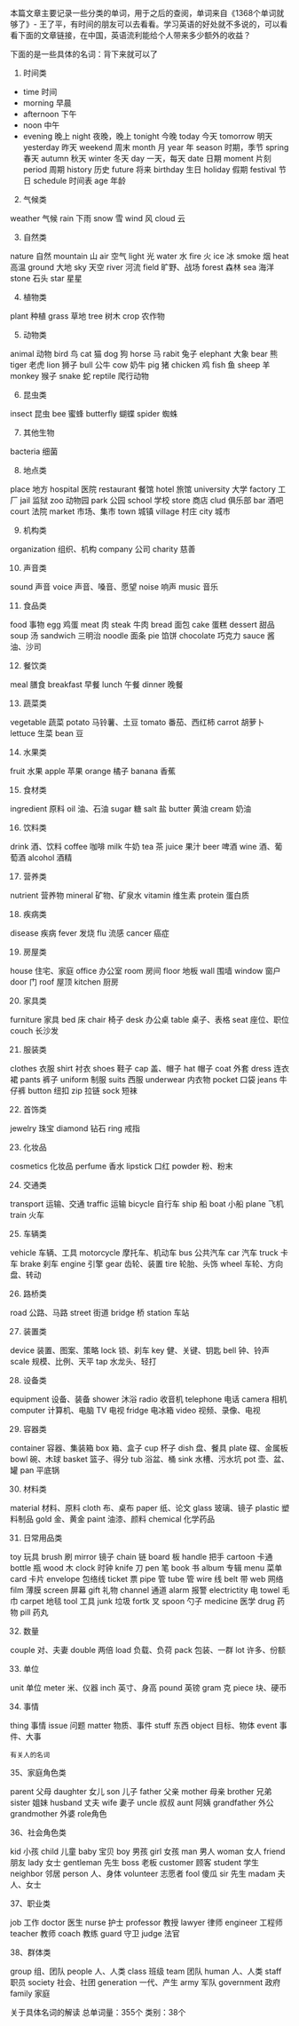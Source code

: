本篇文章主要记录一些分类的单词，用于之后的查阅，单词来自《1368个单词就够了》- 王了平，有时间的朋友可以去看看。学习英语的好处就不多说的，可以看看下面的文章链接，在中国，英语流利能给个人带来多少额外的收益？

下面的是一些具体的名词：背下来就可以了
1. 时间类

+ time 时间
+ morning 早晨      
+ afternoon 下午
+ noon 中午         
+ evening 晚上      night 夜晚，晚上
tonight 今晚      today 今天        tomorrow 明天
yesterday 昨天    weekend 周末      month 月
year 年          season 时期，季节  spring 春天
autumn 秋天       winter 冬天       day 一天，每天
date 日期         moment 片刻       period 周期
history 历史      future 将来       birthday 生日
holiday 假期      festival 节日     schedule 时间表
age 年龄

2. 气候类

weather 气候      rain 下雨     snow 雪
wind 风           cloud 云
   
3. 自然类

nature 自然        mountain 山       air 空气
light 光           water 水           fire 火
ice 冰             smoke 烟           heat 高温
ground 大地         sky 天空          river 河流
field 旷野、战场     forest 森林       sea 海洋
stone 石头          star 星星

 
4. 植物类

plant 种植        grass 草地        tree 树木
crop 农作物

  
5. 动物类

animal 动物       bird 鸟          cat 猫
dog 狗           horse 马         rabit 兔子
elephant 大象     bear 熊          tiger 老虎
lion 狮子         bull 公牛     cow 奶牛
pig 猪           chicken 鸡       fish 鱼
sheep 羊         monkey 猴子       snake 蛇
reptile 爬行动物

 

6. 昆虫类

insect 昆虫       bee 蜜蜂      butterfly 蝴蝶
spider 蜘蛛

  

7. 其他生物

bacteria 细菌

  
8. 地点类

place 地方        hospital 医院     restaurant 餐馆
hotel 旅馆        university 大学   factory 工厂
jail 监狱         zoo 动物园         park 公园
school 学校       store 商店        clud 俱乐部
bar 酒吧          court 法院        market 市场、集市
town 城镇         village 村庄      city 城市

9. 机构类

organization 组织、机构      company 公司      charity 慈善
   

10. 声音类

sound 声音        voice 声音、嗓音、愿望      noise 响声
music 音乐
   

11. 食品类

food 事物         egg 鸡蛋          meat 肉
steak 牛肉        bread 面包        cake 蛋糕
dessert 甜品      soup 汤          sandwich 三明治
noodle  面条      pie 馅饼          chocolate 巧克力
sauce 酱油、沙司

 

12. 餐饮类

meal 膳食     breakfast 早餐        lunch 午餐
dinner 晚餐
    

13. 蔬菜类

vegetable 蔬菜        potato 马铃薯、土豆   tomato 番茄、西红柿
carrot 胡萝卜          lettuce 生菜        bean 豆

  

14. 水果类

fruit 水果        apple 苹果        orange 橘子
banana 香蕉

   

15. 食材类

ingredient 原料       oil 油、石油        sugar 糖
salt 盐              butter 黄油       cream 奶油

  

16. 饮料类

drink 酒、饮料      coffee 咖啡       milk 牛奶
tea 茶             juice 果汁        beer 啤酒
wine 酒、葡萄酒      alcohol 酒精
    

17. 营养类

nutrient 营养物        mineral 矿物、矿泉水      vitamin 维生素
protein 蛋白质

   
18. 疾病类

disease 疾病      fever 发烧        flu 流感
cancer 癌症 

19. 房屋类

house 住宅、家庭     office 办公室      room 房间
floor 地板        wall 围墙     window 窗户
door 门          roof 屋顶     kitchen 厨房 

20. 家具类

furniture 家具        bed 床           chair 椅子
desk 办公桌        table 桌子、表格     seat 座位、职位
couch 长沙发  

21. 服装类

clothes 衣服      shirt 衬衣        shoes 鞋子
cap 盖、帽子        hat 帽子        coat 外套
dress 连衣裙       pants 裤子        uniform 制服
suits 西服        underwear 内衣物   pocket 口袋
jeans 牛仔裤       button 纽扣       zip 拉链
sock 短袜  

22. 首饰类

jewelry 珠宝      diamond 钻石      ring 戒指

 
23. 化妆品

cosmetics 化妆品       perfume 香水      lipstick 口红
powder 粉、粉末

 24. 交通类

transport 运输、交通     traffic 运输      bicycle 自行车
ship 船                boat 小船       plane 飞机
train 火车

 
25. 车辆类

vehicle 车辆、工具   motorcycle 摩托车、机动车  bus 公共汽车
car 汽车            truck 卡车                brake 刹车
engine 引擎         gear 齿轮、装置             tire 轮胎、头饰
wheel 车轮、方向盘、转动

   

26. 路桥类

road 公路、马路      street 街道       bridge 桥
station 车站

  
27. 装置类

device 装置、图案、策略 lock 锁、刹车           key 健、关键、钥匙
bell 钟、铃声         scale 规模、比例、天平    tap 水龙头、轻打

28. 设备类

equipment 设备、装备   shower 沐浴       radio 收音机
telephone 电话        camera 相机       computer 计算机、电脑
TV 电视               fridge 电冰箱      video 视频、录像、电视

 

29. 容器类

container 容器、集装箱    box 箱、盒子        cup 杯子
dish 盘、餐具           plate 碟、金属板     bowl 碗、木球
basket 篮子、得分        tub 浴盆、桶        sink 水槽、污水坑
pot 壶、盆、罐           pan 平底锅

 

30. 材料类

material 材料、原料  cloth 布、桌布          paper 纸、论文
glass 玻璃、镜子     plastic 塑料制品        gold 金、黄金
paint 油漆、颜料     chemical 化学药品

   

31. 日常用品类

toy 玩具          brush 刷         mirror 镜子
chain 链         board 板         handle 把手
cartoon 卡通      bottle 瓶        wood 木
clock 时钟        knife 刀         pen 笔
book 书          album 专辑        menu 菜单
card 卡片         envelope 包络线    ticket 票
pipe 管          tube 管            wire 线
belt 带          web 网络            film 薄膜
screen 屏幕       gift 礼物           channel 通道
alarm 报警        electrictity 电    towel 毛巾
carpet 地毯       tool 工具           junk 垃圾
fortk 叉         spoon 勺子          medicine 医学
drug 药物         pill 药丸

  

32. 数量

couple 对、夫妻     double 两倍       load 负载、负荷
pack 包装、一群      lot 许多、份额

  

33. 单位

unit 单位         meter 米、仪器      inch 英寸、身高
pound 英镑        gram 克            piece 块、硬币

  

34. 事情

thing 事情        issue 问题        matter 物质、事件
stuff 东西        object 目标、物体    event 事件、大事

   
    有关人的名词

35、家庭角色类

parent 父母       daughter 女儿     son 儿子
father 父亲       mother 母亲       brother 兄弟
sister 姐妹       husband 丈夫      wife 妻子
uncle 叔叔        aunt 阿姨     grandfather 外公
grandmother 外婆  role角色

    
36、社会角色类

kid 小孩              child 儿童        baby 宝贝
boy 男孩              girl 女孩         man 男人
woman 女人            friend 朋友       lady 女士
gentleman 先生        boss 老板         customer 顾客
student 学生          neighbor 邻居     person 人、身体
volunteer 志愿者       fool 傻瓜         sir 先生
madam 夫人、女士

   
37、职业类

job 工作          doctor 医生       nurse 护士
professor 教授    lawyer 律师       engineer 工程师
teacher 教师      coach 教练        guard 守卫
judge 法官

    

38、群体类

group 组、团队      people 人、人类         class 班级
team 团队           human 人、人类          staff 职员
society 社会、社团   generation 一代、产生    army 军队
government 政府     family 家庭

   

关于具体名词的解读
总单词量：355个
类别：38个
